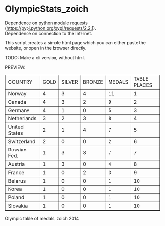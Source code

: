 OlympicStats_zoich
==================

    
Dependence on python module requests (https://pypi.python.org/pypi/requests/2.2.1).<br />
Dependence on connection to the Internet.

    
This script creates a simple html page which you can either paste the website, 
    or open in the browser directly.

TODO: Make a cli version, without html.

PREVIEW:

<table border="1" width="35%">
  <tr>
    <td>COUNTRY</td>
    <td>GOLD</td>
    <td>SILVER</td>
    <td>BRONZE</td>
    <td>MEDALS</td>
    <td>TABLE PLACES</td>
  </tr>

  <tr>
    <td>Norway</td>
    <td>4</td>
    <td>3</td>
    <td>4</td>
    <td>11</td>
    <td>1</td>
  </tr>
  <tr>
    <td>Canada</td>
    <td>4</td>
    <td>3</td>
    <td>2</td>
    <td>9</td>
    <td>2</td>
  </tr>
  <tr>
    <td>Germany</td>
    <td>4</td>
    <td>1</td>
    <td>0</td>
    <td>5</td>
    <td>3</td>
  </tr>
  <tr>
    <td>Netherlands</td>
    <td>3</td>
    <td>2</td>
    <td>3</td>
    <td>8</td>
    <td>4</td>
  </tr>
  <tr>
    <td>United States</td>
    <td>2</td>
    <td>1</td>
    <td>4</td>
    <td>7</td>
    <td>5</td>
  </tr>
  <tr>
    <td>Switzerland</td>
    <td>2</td>
    <td>0</td>
    <td>0</td>
    <td>2</td>
    <td>6</td>
  </tr>
  <tr>
    <td>Russian Fed.</td>
    <td>1</td>
    <td>3</td>
    <td>3</td>
    <td>7</td>
    <td>7</td>
  </tr>
  <tr>
    <td>Austria</td>
    <td>1</td>
    <td>3</td>
    <td>0</td>
    <td>4</td>
    <td>8</td>
  </tr>
  <tr>
    <td>France</td>
    <td>1</td>
    <td>0</td>
    <td>2</td>
    <td>3</td>
    <td>9</td>
  </tr>
  <tr>
    <td>Belarus</td>
    <td>1</td>
    <td>0</td>
    <td>0</td>
    <td>1</td>
    <td>10</td>
  </tr>
  <tr>
    <td>Korea</td>
    <td>1</td>
    <td>0</td>
    <td>0</td>
    <td>1</td>
    <td>10</td>
  </tr>
  <tr>
    <td>Poland</td>
    <td>1</td>
    <td>0</td>
    <td>0</td>
    <td>1</td>
    <td>10</td>
  </tr>
  <tr>
    <td>Slovakia</td>
    <td>1</td>
    <td>0</td>
    <td>0</td>
    <td>1</td>
    <td>10</td>
  </tr>
</table>


Olympic table of medals, zoich 2014
